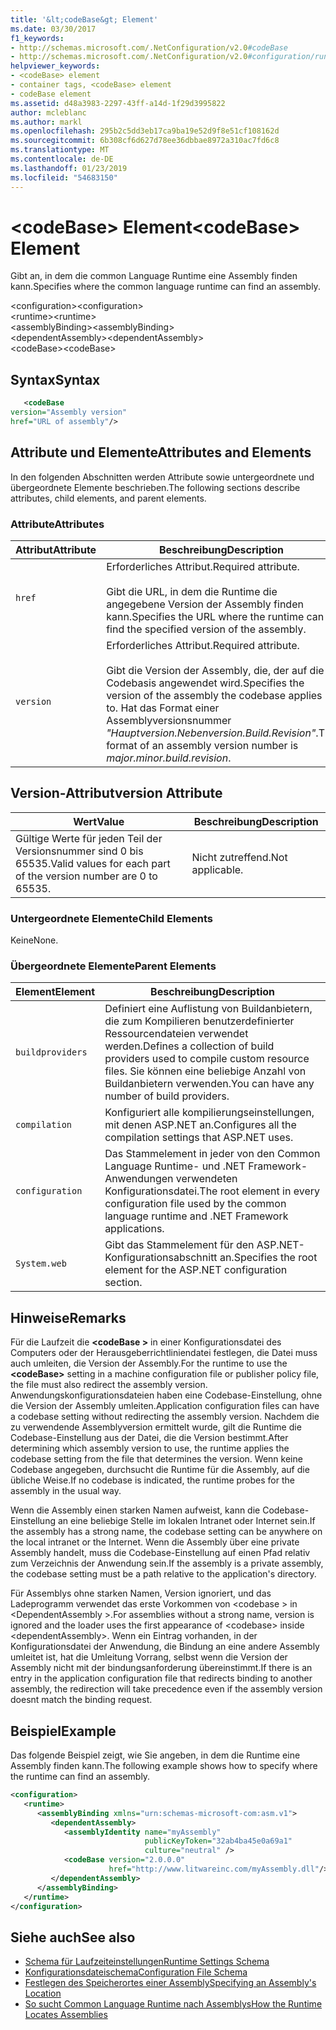 ```yaml
---
title: '&lt;codeBase&gt; Element'
ms.date: 03/30/2017
f1_keywords:
- http://schemas.microsoft.com/.NetConfiguration/v2.0#codeBase
- http://schemas.microsoft.com/.NetConfiguration/v2.0#configuration/runtime/assemblyBinding/dependentAssembly/codeBase
helpviewer_keywords:
- <codeBase> element
- container tags, <codeBase> element
- codeBase element
ms.assetid: d48a3983-2297-43ff-a14d-1f29d3995822
author: mcleblanc
ms.author: markl
ms.openlocfilehash: 295b2c5dd3eb17ca9ba19e52d9f8e51cf108162d
ms.sourcegitcommit: 6b308cf6d627d78ee36dbbae8972a310ac7fd6c8
ms.translationtype: MT
ms.contentlocale: de-DE
ms.lasthandoff: 01/23/2019
ms.locfileid: "54683150"
---
```

# <a name="ltcodebasegt-element"></a><span data-ttu-id="b109c-102">&lt;codeBase&gt; Element</span><span class="sxs-lookup"><span data-stu-id="b109c-102">&lt;codeBase&gt; Element</span></span>
<span data-ttu-id="b109c-103">Gibt an, in dem die common Language Runtime eine Assembly finden kann.</span><span class="sxs-lookup"><span data-stu-id="b109c-103">Specifies where the common language runtime can find an assembly.</span></span>  
  
 <span data-ttu-id="b109c-104">\<configuration></span><span class="sxs-lookup"><span data-stu-id="b109c-104">\<configuration></span></span>  
<span data-ttu-id="b109c-105">\<runtime></span><span class="sxs-lookup"><span data-stu-id="b109c-105">\<runtime></span></span>  
<span data-ttu-id="b109c-106">\<assemblyBinding></span><span class="sxs-lookup"><span data-stu-id="b109c-106">\<assemblyBinding></span></span>  
<span data-ttu-id="b109c-107">\<dependentAssembly></span><span class="sxs-lookup"><span data-stu-id="b109c-107">\<dependentAssembly></span></span>  
<span data-ttu-id="b109c-108">\<codeBase></span><span class="sxs-lookup"><span data-stu-id="b109c-108">\<codeBase></span></span>  
  
## <a name="syntax"></a><span data-ttu-id="b109c-109">Syntax</span><span class="sxs-lookup"><span data-stu-id="b109c-109">Syntax</span></span>  
  
```xml  
   <codeBase    
version="Assembly version"  
href="URL of assembly"/>  
```  
  
## <a name="attributes-and-elements"></a><span data-ttu-id="b109c-110">Attribute und Elemente</span><span class="sxs-lookup"><span data-stu-id="b109c-110">Attributes and Elements</span></span>  
 <span data-ttu-id="b109c-111">In den folgenden Abschnitten werden Attribute sowie untergeordnete und übergeordnete Elemente beschrieben.</span><span class="sxs-lookup"><span data-stu-id="b109c-111">The following sections describe attributes, child elements, and parent elements.</span></span>  
  
### <a name="attributes"></a><span data-ttu-id="b109c-112">Attribute</span><span class="sxs-lookup"><span data-stu-id="b109c-112">Attributes</span></span>  
  
|<span data-ttu-id="b109c-113">Attribut</span><span class="sxs-lookup"><span data-stu-id="b109c-113">Attribute</span></span>|<span data-ttu-id="b109c-114">Beschreibung</span><span class="sxs-lookup"><span data-stu-id="b109c-114">Description</span></span>|  
|---------------|-----------------|  
|`href`|<span data-ttu-id="b109c-115">Erforderliches Attribut.</span><span class="sxs-lookup"><span data-stu-id="b109c-115">Required attribute.</span></span><br /><br /> <span data-ttu-id="b109c-116">Gibt die URL, in dem die Runtime die angegebene Version der Assembly finden kann.</span><span class="sxs-lookup"><span data-stu-id="b109c-116">Specifies the URL where the runtime can find the specified version of the assembly.</span></span>|  
|`version`|<span data-ttu-id="b109c-117">Erforderliches Attribut.</span><span class="sxs-lookup"><span data-stu-id="b109c-117">Required attribute.</span></span><br /><br /> <span data-ttu-id="b109c-118">Gibt die Version der Assembly, die, der auf die Codebasis angewendet wird.</span><span class="sxs-lookup"><span data-stu-id="b109c-118">Specifies the version of the assembly the codebase applies to.</span></span> <span data-ttu-id="b109c-119">Hat das Format einer Assemblyversionsnummer *"Hauptversion.Nebenversion.Build.Revision"*.</span><span class="sxs-lookup"><span data-stu-id="b109c-119">The format of an assembly version number is *major.minor.build.revision*.</span></span>|  
  
## <a name="version-attribute"></a><span data-ttu-id="b109c-120">Version-Attribut</span><span class="sxs-lookup"><span data-stu-id="b109c-120">version Attribute</span></span>  
  
|<span data-ttu-id="b109c-121">Wert</span><span class="sxs-lookup"><span data-stu-id="b109c-121">Value</span></span>|<span data-ttu-id="b109c-122">Beschreibung</span><span class="sxs-lookup"><span data-stu-id="b109c-122">Description</span></span>|  
|-----------|-----------------|  
|<span data-ttu-id="b109c-123">Gültige Werte für jeden Teil der Versionsnummer sind 0 bis 65535.</span><span class="sxs-lookup"><span data-stu-id="b109c-123">Valid values for each part of the version number are 0 to 65535.</span></span>|<span data-ttu-id="b109c-124">Nicht zutreffend.</span><span class="sxs-lookup"><span data-stu-id="b109c-124">Not applicable.</span></span>|  
  
### <a name="child-elements"></a><span data-ttu-id="b109c-125">Untergeordnete Elemente</span><span class="sxs-lookup"><span data-stu-id="b109c-125">Child Elements</span></span>  
 <span data-ttu-id="b109c-126">Keine</span><span class="sxs-lookup"><span data-stu-id="b109c-126">None.</span></span>  
  
### <a name="parent-elements"></a><span data-ttu-id="b109c-127">Übergeordnete Elemente</span><span class="sxs-lookup"><span data-stu-id="b109c-127">Parent Elements</span></span>  
  
|<span data-ttu-id="b109c-128">Element</span><span class="sxs-lookup"><span data-stu-id="b109c-128">Element</span></span>|<span data-ttu-id="b109c-129">Beschreibung</span><span class="sxs-lookup"><span data-stu-id="b109c-129">Description</span></span>|  
|-------------|-----------------|  
|`buildproviders`|<span data-ttu-id="b109c-130">Definiert eine Auflistung von Buildanbietern, die zum Kompilieren benutzerdefinierter Ressourcendateien verwendet werden.</span><span class="sxs-lookup"><span data-stu-id="b109c-130">Defines a collection of build providers used to compile custom resource files.</span></span> <span data-ttu-id="b109c-131">Sie können eine beliebige Anzahl von Buildanbietern verwenden.</span><span class="sxs-lookup"><span data-stu-id="b109c-131">You can have any number of build providers.</span></span>|  
|`compilation`|<span data-ttu-id="b109c-132">Konfiguriert alle kompilierungseinstellungen, mit denen ASP.NET an.</span><span class="sxs-lookup"><span data-stu-id="b109c-132">Configures all the compilation settings that ASP.NET uses.</span></span>|  
|`configuration`|<span data-ttu-id="b109c-133">Das Stammelement in jeder von den Common Language Runtime- und .NET Framework-Anwendungen verwendeten Konfigurationsdatei.</span><span class="sxs-lookup"><span data-stu-id="b109c-133">The root element in every configuration file used by the common language runtime and .NET Framework applications.</span></span>|  
|`System.web`|<span data-ttu-id="b109c-134">Gibt das Stammelement für den ASP.NET-Konfigurationsabschnitt an.</span><span class="sxs-lookup"><span data-stu-id="b109c-134">Specifies the root element for the ASP.NET configuration section.</span></span>|  
  
## <a name="remarks"></a><span data-ttu-id="b109c-135">Hinweise</span><span class="sxs-lookup"><span data-stu-id="b109c-135">Remarks</span></span>  
 <span data-ttu-id="b109c-136">Für die Laufzeit die  **\<codeBase >** in einer Konfigurationsdatei des Computers oder der Herausgeberrichtliniendatei festlegen, die Datei muss auch umleiten, die Version der Assembly.</span><span class="sxs-lookup"><span data-stu-id="b109c-136">For the runtime to use the **\<codeBase>** setting in a machine configuration file or publisher policy file, the file must also redirect the assembly version.</span></span> <span data-ttu-id="b109c-137">Anwendungskonfigurationsdateien haben eine Codebase-Einstellung, ohne die Version der Assembly umleiten.</span><span class="sxs-lookup"><span data-stu-id="b109c-137">Application configuration files can have a codebase setting without redirecting the assembly version.</span></span> <span data-ttu-id="b109c-138">Nachdem die zu verwendende Assemblyversion ermittelt wurde, gilt die Runtime die Codebase-Einstellung aus der Datei, die die Version bestimmt.</span><span class="sxs-lookup"><span data-stu-id="b109c-138">After determining which assembly version to use, the runtime applies the codebase setting from the file that determines the version.</span></span> <span data-ttu-id="b109c-139">Wenn keine Codebase angegeben, durchsucht die Runtime für die Assembly, auf die übliche Weise.</span><span class="sxs-lookup"><span data-stu-id="b109c-139">If no codebase is indicated, the runtime probes for the assembly in the usual way.</span></span>  
  
 <span data-ttu-id="b109c-140">Wenn die Assembly einen starken Namen aufweist, kann die Codebase-Einstellung an eine beliebige Stelle im lokalen Intranet oder Internet sein.</span><span class="sxs-lookup"><span data-stu-id="b109c-140">If the assembly has a strong name, the codebase setting can be anywhere on the local intranet or the Internet.</span></span> <span data-ttu-id="b109c-141">Wenn die Assembly über eine private Assembly handelt, muss die Codebase-Einstellung auf einen Pfad relativ zum Verzeichnis der Anwendung sein.</span><span class="sxs-lookup"><span data-stu-id="b109c-141">If the assembly is a private assembly, the codebase setting must be a path relative to the application's directory.</span></span>  
  
 <span data-ttu-id="b109c-142">Für Assemblys ohne starken Namen, Version ignoriert, und das Ladeprogramm verwendet das erste Vorkommen von \<codebase > in \<DependentAssembly >.</span><span class="sxs-lookup"><span data-stu-id="b109c-142">For assemblies without a strong name, version is ignored and the loader uses the first appearance of \<codebase> inside \<dependentAssembly>.</span></span> <span data-ttu-id="b109c-143">Wenn ein Eintrag vorhanden, in der Konfigurationsdatei der Anwendung, die Bindung an eine andere Assembly umleitet ist, hat die Umleitung Vorrang, selbst wenn die Version der Assembly nicht mit der bindungsanforderung übereinstimmt.</span><span class="sxs-lookup"><span data-stu-id="b109c-143">If there is an entry in the application configuration file that redirects binding to another assembly, the redirection will take precedence even if the assembly version doesnt match the binding request.</span></span>  
  
## <a name="example"></a><span data-ttu-id="b109c-144">Beispiel</span><span class="sxs-lookup"><span data-stu-id="b109c-144">Example</span></span>  
 <span data-ttu-id="b109c-145">Das folgende Beispiel zeigt, wie Sie angeben, in dem die Runtime eine Assembly finden kann.</span><span class="sxs-lookup"><span data-stu-id="b109c-145">The following example shows how to specify where the runtime can find an assembly.</span></span>  
  
```xml  
<configuration>  
   <runtime>  
      <assemblyBinding xmlns="urn:schemas-microsoft-com:asm.v1">  
         <dependentAssembly>  
            <assemblyIdentity name="myAssembly"  
                              publicKeyToken="32ab4ba45e0a69a1"  
                              culture="neutral" />  
            <codeBase version="2.0.0.0"  
                      href="http://www.litwareinc.com/myAssembly.dll"/>  
         </dependentAssembly>  
      </assemblyBinding>  
   </runtime>  
</configuration>  
```  
  
## <a name="see-also"></a><span data-ttu-id="b109c-146">Siehe auch</span><span class="sxs-lookup"><span data-stu-id="b109c-146">See also</span></span>
- [<span data-ttu-id="b109c-147">Schema für Laufzeiteinstellungen</span><span class="sxs-lookup"><span data-stu-id="b109c-147">Runtime Settings Schema</span></span>](../../../../../docs/framework/configure-apps/file-schema/runtime/index.md)
- [<span data-ttu-id="b109c-148">Konfigurationsdateischema</span><span class="sxs-lookup"><span data-stu-id="b109c-148">Configuration File Schema</span></span>](../../../../../docs/framework/configure-apps/file-schema/index.md)
- [<span data-ttu-id="b109c-149">Festlegen des Speicherortes einer Assembly</span><span class="sxs-lookup"><span data-stu-id="b109c-149">Specifying an Assembly's Location</span></span>](../../../../../docs/framework/configure-apps/specify-assembly-location.md)
- [<span data-ttu-id="b109c-150">So sucht Common Language Runtime nach Assemblys</span><span class="sxs-lookup"><span data-stu-id="b109c-150">How the Runtime Locates Assemblies</span></span>](../../../../../docs/framework/deployment/how-the-runtime-locates-assemblies.md)
